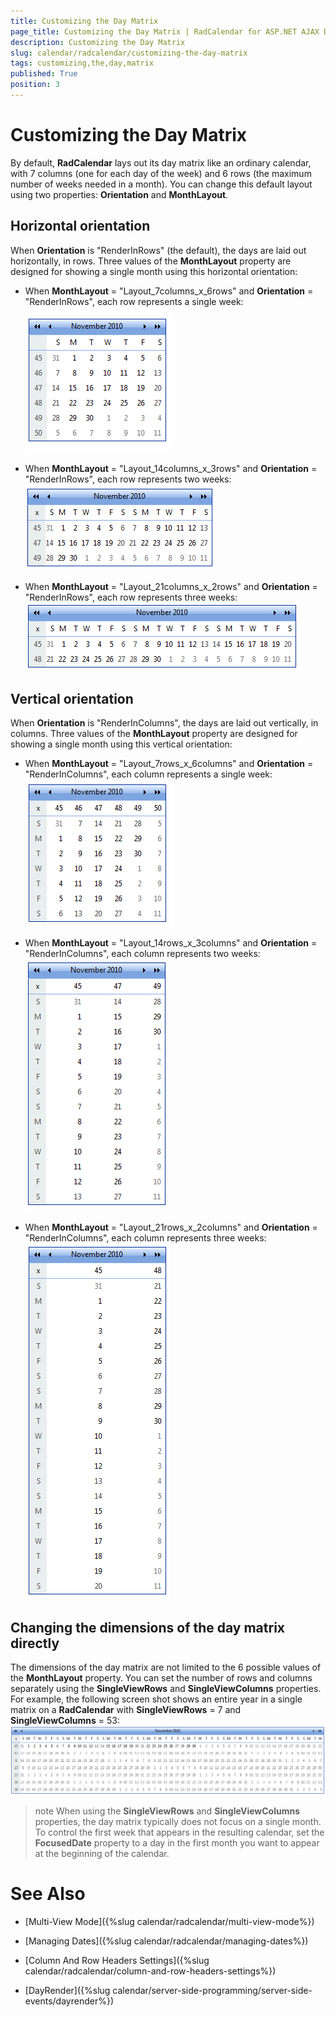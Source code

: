 ```yaml
---
title: Customizing the Day Matrix
page_title: Customizing the Day Matrix | RadCalendar for ASP.NET AJAX Documentation
description: Customizing the Day Matrix
slug: calendar/radcalendar/customizing-the-day-matrix
tags: customizing,the,day,matrix
published: True
position: 3
---
```


# Customizing the Day Matrix



By default, **RadCalendar** lays out its day matrix like an ordinary calendar, with 7 columns (one for each day of the week) and 6 rows (the maximum number of weeks needed in a month). You can change this default layout using two properties: **Orientation** and **MonthLayout**.

## Horizontal orientation

When **Orientation** is "RenderInRows" (the default), the days are laid out horizontally, in rows. Three values of the **MonthLayout** property are designed for showing a single month using this horizontal orientation:

* When **MonthLayout** = "Layout_7columns_x_6rows" and **Orientation** = "RenderInRows", each row represents a single week:![RadCalendar](images/GettingStarted_RunningTheApplication.png)

* When **MonthLayout** = "Layout_14columns_x_3rows" and **Orientation** = "RenderInRows", each row represents two weeks:![14x3 day matrix](images/calendar_daymatrix_14by3.png)

* When **MonthLayout** = "Layout_21columns_x_2rows" and **Orientation** = "RenderInRows", each row represents three weeks:![12x2 day matrix](images/calendar_daymatrix_21by2.png)

## Vertical orientation

When **Orientation** is "RenderInColumns", the days are laid out vertically, in columns. Three values of the **MonthLayout** property are designed for showing a single month using this vertical orientation:

* When **MonthLayout** = "Layout_7rows_x_6columns" and **Orientation** = "RenderInColumns", each column represents a single week:![6x7 day matrix](images/calendar_daymatrix_6by7.png)

* When **MonthLayout** = "Layout_14rows_x_3columns" and **Orientation** = "RenderInColumns", each column represents two weeks:![3x14 day matrix](images/calendar_daymatrix_3by14.png)

* When **MonthLayout** = "Layout_21rows_x_2columns" and **Orientation** = "RenderInColumns", each column represents three weeks:![2x21 day matrix](images/calendar_daymatrix_2by21.png)

## Changing the dimensions of the day matrix directly

The dimensions of the day matrix are not limited to the 6 possible values of the **MonthLayout** property. You can set the number of rows and columns separately using the **SingleViewRows** and **SingleViewColumns** properties. For example, the following screen shot shows an entire year in a single matrix on a **RadCalendar** with **SingleViewRows** = 7 and **SingleViewColumns** = 53:![One year day matrix](images/calendar_daymatrix_oneyear.png)

>note When using the **SingleViewRows** and **SingleViewColumns** properties, the day matrix typically does not focus on a single month. To control the first week that appears in the resulting calendar, set the **FocusedDate** property to a day in the first month you want to appear at the beginning of the calendar.
>


# See Also

 * [Multi-View Mode]({%slug calendar/radcalendar/multi-view-mode%})

 * [Managing Dates]({%slug calendar/radcalendar/managing-dates%})

 * [Column And Row Headers Settings]({%slug calendar/radcalendar/column-and-row-headers-settings%})

 * [DayRender]({%slug calendar/server-side-programming/server-side-events/dayrender%})
